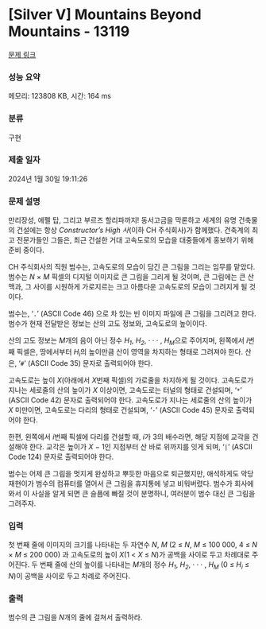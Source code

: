 # [Silver V] Mountains Beyond Mountains - 13119 

[문제 링크](https://www.acmicpc.net/problem/13119) 

### 성능 요약

메모리: 123808 KB, 시간: 164 ms

### 분류

구현

### 제출 일자

2024년 1월 30일 19:11:26

### 문제 설명

<p>만리장성, 에펠 탑, 그리고 부르즈 할리파까지! 동서고금을 막론하고 세계의 유명 건축물의 건설에는 항상 <em>Constructor’s High 사</em>(이하 CH 주식회사)가 함께했다. 건축계의 최고 전문가들인 그들은, 최근 건설한 거대 고속도로의 모습을 대중들에게 홍보하기 위해 준비 중이다.</p>

<p>CH 주식회사의 직원 범수는, 고속도로의 모습이 담긴 큰 그림을 그리는 임무를 맡았다. 범수는 <em>N</em> × <em>M</em> 픽셀의 디지털 이미지로 큰 그림을 그리게 될 것이며, 큰 그림에는 큰 산맥과, 그 사이를 시원하게 가로지르는 크고 아름다운 고속도로의 모습이 그려지게 될 것이다.</p>

<p>범수는, ‘<code>.</code>’ (ASCII Code 46) 으로 차 있는 빈 이미지 파일에 큰 그림을 그리려고 한다. 범수가 현재 전달받은 정보는 산의 고도 정보와, 고속도로의 높이이다.</p>

<p>산의 고도 정보는 <em>M</em>개의 음이 아닌 정수 <em>H<sub>1</sub></em>, <em>H<sub>2</sub></em>, · · · , <em>H<sub>M</sub></em>으로 주어지며, 왼쪽에서 <em>i</em>번째 픽셀은, 땅에서부터 <em>H<sub>i</sub></em>의 높이만큼 산이 영역을 차지하는 형태로 그려져야 한다. 산은, ‘<code>#</code>’ (ASCII Code 35) 문자로 출력되어야 한다.</p>

<p>고속도로는 높이 <em>X</em>(아래에서 <em>X</em>번째 픽셀)의 가로줄을 차지하게 될 것이다. 고속도로가 지나는 세로줄의 산의 높이가 <em>X</em> 이상이면, 고속도로는 터널의 형태로 건설되며, ‘<code>*</code>’ (ASCII Code 42) 문자로 출력되어야 한다. 고속도로가 지나는 세로줄의 산의 높이가 <em>X</em> 미만이면, 고속도로는 다리의 형태로 건설되며, ‘<code>-</code>’ (ASCII Code 45) 문자로 출력되어야 한다.</p>

<p>한편, 왼쪽에서 <em>i</em>번째 픽셀에 다리를 건설할 때, <em>i</em>가 3의 배수라면, 해당 지점에 교각을 건설해야 한다. 교각은 높이가 <em>X</em> − 1인 지점부터 산 바로 위까지를 잇게 되며, ‘<code>|</code>’ (ASCII Code 124) 문자로 출력되어야 한다.</p>

<p>범수는 어제 큰 그림을 멋지게 완성하고 뿌듯한 마음으로 퇴근했지만, 애석하게도 악당 재현이가 범수의 컴퓨터를 열어서 큰 그림을 휴지통에 넣고 비워버렸다. 범수가 회사에 와서 이 사실을 알게 되면 큰 슬픔에 빠질 것이 분명하니, 여러분이 범수 대신 큰 그림을 그려주자.</p>

### 입력 

 <p>첫 번째 줄에 이미지의 크기를 나타내는 두 자연수 <em>N</em>, <em>M</em> (2 ≤ <em>N</em>, <em>M</em> ≤ 100 000, 4 ≤ <em>N</em> × <em>M</em> ≤ 200 000) 과 고속도로의 높이 <em>X</em>(1 < <em>X</em> ≤ <em>N</em>)가 공백을 사이로 두고 차례대로 주어진다. 두 번째 줄에 산의 높이를 나타내는 <em>M</em>개의 정수 <em>H<sub>1</sub></em>, <em>H<sub>2</sub></em>, · · · , <em>H<sub>M</sub></em> (0 ≤ <em>H<sub>i</sub></em> ≤ <em>N</em>)이 공백을 사이로 두고 차례로 주어진다.</p>

### 출력 

 <p>범수의 큰 그림을 <em>N</em>개의 줄에 걸쳐서 출력하라.</p>

